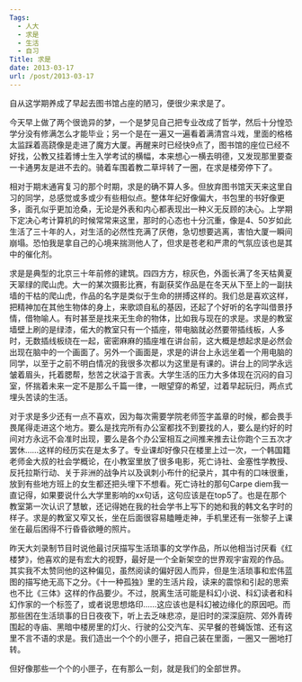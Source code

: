 ```yaml
---
Tags:
  - 人大
  - 求是
  - 生活
  - 自习
Title: 求是
date: 2013-03-17
url: /post/2013-03-17
---
```


自从这学期养成了早起去图书馆占座的陋习，便很少来求是了。

今天早上做了两个很诡异的梦，一个是梦见自己把专业改成了哲学，然后十分惶恐学分没有修满怎么才能毕业；另一个是在一遍又一遍看着满清宫斗戏，里面的格格太监踩着高跷像是走进了魔方大厦。再醒来时已经快9点了，图书馆的座位已经不好找，公教又挂着博士生入学考试的横幅，本来想心一横去明德，又发现那里要查一卡通男友是进不去的。骑着车围着教二草坪转了一圈，在求是楼旁停下了。
<!--more-->
相对于期末通宵复习的那个时期，求是的确不算人多。但放弃图书馆天天来这里自习的同学，总感觉或多或少有些相似点。整体年纪好像偏大，书包里的书好像更多，面孔似乎更加沧桑，无论是外表和内心都表现出一种义无反顾的决心。上学期下定决心考计算机的时候常常来这里，那时的心态也十分沉重，像是4、50岁如此生活了三十年的人，对生活的必然性充满了厌倦，急切想要逃离，害怕大厦一瞬间崩塌。恐怕我是拿自己的心境来揣测他人了，但求是苍老和严肃的气氛应该也是其中的催化剂。

求是是典型的北京三十年前修的建筑。四四方方，棕灰色，外面长满了冬天枯黄夏天翠绿的爬山虎。大一的某次摄影比赛，有副获奖作品是在冬天从下至上的一副扶墙的干枯的爬山虎，作品的名字是类似于生命的拼搏这样的。我们总是喜欢这样，把精神加在其他生物体的身上，来歌颂自私的基因，还起了个好听的名字叫借景抒情，借物喻人。有时甚至是找来无生命的物体，比如我与现在的求是。求是的教室墙壁上刷的是绿漆，偌大的教室只有一个插座，带电脑就必然要带插线板，人多时，无数插线板绕在一起，密密麻麻的插座堆在讲台前，这大概是想起求是必然会出现在脑中的一个画面了。另外一个画面是，求是的讲台上永远坐着一个用电脑的同学，以至于之前不明白情况的我很多次都以为这里是有课的。讲台上的同学永远皱着眉头，托着腮帮，愁苦之状溢于言表。大学生活的压力大多体现在沉闷的自习室，怀揣着未来一定不是那么千篇一律，一眼望穿的希望，过着早起玩归，两点式埋头苦读的生活。

对于求是多少还有一点不喜欢，因为每次需要学院老师签字盖章的时候，都会畏手畏尾得走进这个地方。要么是找完所有办公室都找不到要找的人，要么是约好的时间对方永远不会准时出现，要么是各个办公室相互之间推来推去让你跑个三五次才罢休……这样的经历实在是太多了。专业课却好像只在楼里上过一次，一个韩国籍老师金大叔的社会学概论，在小教室里放了很多电影，死亡诗社、金塞性学教授、反托拉斯行动、关于非洲的战争片以及讽刺小布什的纪录片，其中有的口味很重，放到有些地方班上的女生都还把头埋下不想看。死亡诗社的那句Carpe diem我一直记得，如果要说什么大学里影响的xx句话，这句应该是在top5了。也是在那个教室第一次认识了慧敏，还记得她在我的社会学书上写下的她和我的韩文名字时的样子。求是的教室又窄又长，坐在后面很容易瞌睡走神，手机里还有一张黎子上课坐在最后困得不行昏昏欲睡的照片。

昨天大刘录制节目时说他最讨厌描写生活琐事的文学作品，所以他相当讨厌看《红楼梦》，他喜欢的是有宏大的视野，最好是一个全新架空的世界观宇宙观的作品。其实我不太赞同他的这种偏见，虽然阅读的偏好因人而异，但是生活琐事和宏伟蓝图的描写绝无高下之分。《十一种孤独》里的生活片段，读来的震惊和引起的思索也不比《三体》这样的作品要少。不过，脱离生活可能是科幻小说、科幻读者和科幻作家的一个标签了，或者说思想烙印……这应该也是科幻被边缘化的原因吧。而那些困在生活琐事的日日夜夜下，听上去乏味悲凉，是旧时的深深庭院、郊外青砖围起的寺庙、黑暗中楼房里的灯火、行驶的公交汽车、买早餐的苍蝇饭馆、还有这里不言不语的求是。我们造出一个个的小匣子，把自己装在里面，一圈又一圈地打转。

但好像那些一个个的小匣子，在有那么一刻，就是我们的全部世界。